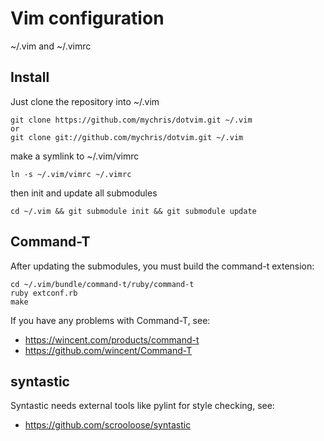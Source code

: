 Vim configuration
=================

~/.vim and ~/.vimrc

Install
-------

Just clone the repository into ~/.vim

    git clone https://github.com/mychris/dotvim.git ~/.vim
    or
    git clone git://github.com/mychris/dotvim.git ~/.vim

make a symlink to ~/.vim/vimrc

    ln -s ~/.vim/vimrc ~/.vimrc

then init and update all submodules

    cd ~/.vim && git submodule init && git submodule update

Command-T
---------

After updating the submodules, you must build the command-t extension:

    cd ~/.vim/bundle/command-t/ruby/command-t
    ruby extconf.rb
    make

If you have any problems with Command-T, see:

* <https://wincent.com/products/command-t>
* <https://github.com/wincent/Command-T>

syntastic
---------

Syntastic needs external tools like pylint for style checking, see:

* <https://github.com/scrooloose/syntastic>


